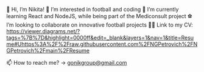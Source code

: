 👋 Hi, I’m Nikita!
👀 I’m interested in football and coding
🌱 I’m currently learning React and NodeJS, while being part of the Mediconsult project
️⚽️ I’m looking to collaborate on innovative football projects
👨‍💻 Link to my CV: https://viewer.diagrams.net/?tags=%7B%7D&highlight=0000ff&edit=_blank&layers=1&nav=1&title=Resume#Uhttps%3A%2F%2Fraw.githubusercontent.com%2FNGPetrovich%2FNGPetrovich%2Fmain%2FResume

📫 How to reach me? -> gonikgroup@gmail.com
